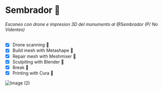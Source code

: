 # Sembrador :seedling:
 ###### Escaneo con drone e impresion 3D del monumento al @Sembrador (P/ No Videntes)

 - [x] Drone scanning :tada:
 - [x] Build mesh with Metashape :tada:
 - [x] Repair mesh with Meshmixer :tada:
 - [x] Sculpiting with Blender :tada:
 - [x] Break :mate:
 - [x] Printing with Cura 🎉
 
  ![Image (2)](https://user-images.githubusercontent.com/22643878/154346118-a817aa02-80bf-4d29-95cc-b29f307b22c6.jpg)
 
